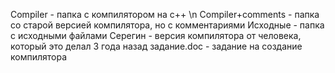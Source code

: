 Compiler - папка с компилятором на c++ \n
Compiler+comments - папка со старой версией компилятора, но с комментариями
Исходные - папка с исходными файлами
Серегин - версия компилятора от человека, который это делал 3 года назад
задание.doc - задание на создание компилятора
